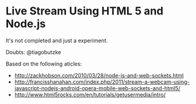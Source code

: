 # Live Stream Using HTML 5 and Node.js #
It's not  completed and just a experiment.

Doubts: @tiagobutzke

Based on the following aticles:
- http://zackhobson.com/2010/03/28/node-js-and-web-sockets.html
- http://francisshanahan.com/index.php/2011/stream-a-webcam-using-javascript-nodejs-android-opera-mobile-web-sockets-and-html5/
- http://www.html5rocks.com/en/tutorials/getusermedia/intro/
